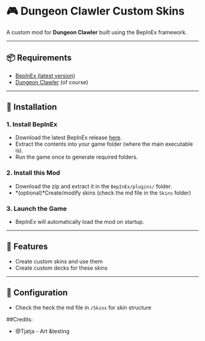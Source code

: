 # 🎮 Dungeon Clawler Custom Skins 

A custom mod for **Dungeon Clawler** built using the BepInEx framework.

---

## 📦 Requirements

- [BepInEx (latest version) ](https://github.com/BepInEx/BepInEx/releases)
- [Dungeon Clawler](https://store.steampowered.com/app/2356780/Dungeon_Clawler/) (of course)

---

## 🧰 Installation

### 1. Install BepInEx

- Download the latest BepInEx release [here](https://github.com/BepInEx/BepInEx/releases).
- Extract the contents into your game folder (where the main executable is).
- Run the game once to generate required folders.

### 2. Install this Mod

- Download the zip and extract it in the `BepInEx/plugins/` folder.
- *(optional)*Create/modify skins (check the md file in the `Skins` folder) 

### 3. Launch the Game

- BepInEx will automatically load the mod on startup.

---

## 🧪 Features

- Create custom skins and use them
- Create custom decks for these skins

---

## 🔧 Configuration
- Check the heck the md file in `/Skins` for skin structure


##Credits:
- @Tjatja - Art &testing
